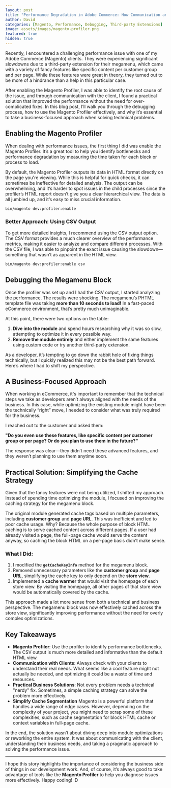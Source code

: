 ```yaml
---
layout: post
title: "Performance Degradation in Adobe Commerce: How Communication and Practical Solutions Saved the Day"
author: David
categories: [Magento, Performance, Debugging, Third-party Extensions]
image: assets/images/magento-profiler.png
featured: true
hidden: true
---
```

Recently, I encountered a challenging performance issue with one of my Adobe Commerce (Magento) clients. They were experiencing significant slowdowns due to a third-party extension for their megamenu, which came with a variety of fancy features like specific content per customer group and per page. While these features were great in theory, they turned out to be more of a hindrance than a help in this particular case.

After enabling the Magento Profiler, I was able to identify the root cause of the issue, and through communication with the client, I found a practical solution that improved the performance without the need for over-complicated fixes. In this blog post, I’ll walk you through the debugging process, how to use the Magento Profiler effectively, and why it’s essential to take a business-focused approach when solving technical problems.

## Enabling the Magento Profiler

When dealing with performance issues, the first thing I did was enable the Magento Profiler. It’s a great tool to help you identify bottlenecks and performance degradation by measuring the time taken for each block or process to load.

By default, the Magento Profiler outputs its data in HTML format directly on the page you're viewing. While this is helpful for quick checks, it can sometimes be ineffective for detailed analysis. The output can be overwhelming, and it’s harder to spot issues in the child processes since the profiler’s HTML report doesn’t give you a clear hierarchical view. The data is all jumbled up, and it’s easy to miss crucial information.

```bash
bin/magento dev:profiler:enable 
```

### Better Approach: Using CSV Output

To get more detailed insights, I recommend using the CSV output option. The CSV format provides a much clearer overview of the performance metrics, making it easier to analyze and compare different processes. With the CSV file, I was able to pinpoint the exact issue causing the slowdown—something that wasn’t as apparent in the HTML view.

```bash
bin/magento dev:profiler:enable csv
```

## Debugging the Megamenu Block

Once the profiler was set up and I had the CSV output, I started analyzing the performance. The results were shocking. The megamenu’s PHTML template file was taking **more than 10 seconds to load!** In a fast-paced eCommerce environment, that’s pretty much unimaginable.

At this point, there were two options on the table:
1. **Dive into the module** and spend hours researching why it was so slow, attempting to optimize it in every possible way.
2. **Remove the module entirely** and either implement the same features using custom code or try another third-party extension.

As a developer, it’s tempting to go down the rabbit hole of fixing things technically, but I quickly realized this may not be the best path forward. Here’s where I had to shift my perspective.

## A Business-Focused Approach

When working in eCommerce, it's important to remember that the technical steps we take as developers aren’t always aligned with the needs of the business. In this case, while optimizing the existing module might have been the technically “right” move, I needed to consider what was truly required for the business.

I reached out to the customer and asked them:

**"Do you even use these features, like specific content per customer group or per page? Or do you plan to use them in the future?"**

The response was clear—they didn’t need these advanced features, and they weren’t planning to use them anytime soon.

## Practical Solution: Simplifying the Cache Strategy

Given that the fancy features were not being utilized, I shifted my approach. Instead of spending time optimizing the module, I focused on improving the caching strategy for the megamenu block.

The original module generated cache tags based on multiple parameters, including **customer group** and **page URL**. This was inefficient and led to poor cache usage. Why? Because the whole purpose of block HTML caching is to serve cached content across different pages. If a user had already visited a page, the full-page cache would serve the content anyway, so caching the block HTML on a per-page basis didn’t make sense.

### What I Did:
1. I modified the **`getCacheKeyInfo`** method for the megamenu block.
2. Removed unnecessary parameters like the **customer group** and **page URL**, simplifying the cache key to only depend on the **store view**.
3. Implemented a **cache warmer** that would visit the homepage of each store view. By visiting the homepage, all other pages of that store view would be automatically covered by the cache.

This approach made a lot more sense from both a technical and business perspective. The megamenu block was now effectively cached across the store view, significantly improving performance without the need for overly complex optimizations.

## Key Takeaways

- **Magento Profiler**: Use the profiler to identify performance bottlenecks. The CSV output is much more detailed and informative than the default HTML view.
- **Communication with Clients**: Always check with your clients to understand their real needs. What seems like a cool feature might not actually be needed, and optimizing it could be a waste of time and resources.
- **Practical Business Solutions**: Not every problem needs a technical "nerdy" fix. Sometimes, a simple caching strategy can solve the problem more effectively.
- **Simplify Cache Segmentation** Magento is a powerful platform that handles a wide range of edge cases. However, depending on the complexity of your project, you might need to scrap some of these complexities, such as cache segmentation for block HTML cache or context variables in full-page cache.

In the end, the solution wasn’t about diving deep into module optimizations or reworking the entire system. It was about communicating with the client, understanding their business needs, and taking a pragmatic approach to solving the performance issue.

---

I hope this story highlights the importance of considering the business side of things in our development work. And, of course, it’s always good to take advantage of tools like the **Magento Profiler** to help you diagnose issues more effectively. Happy coding! :D
